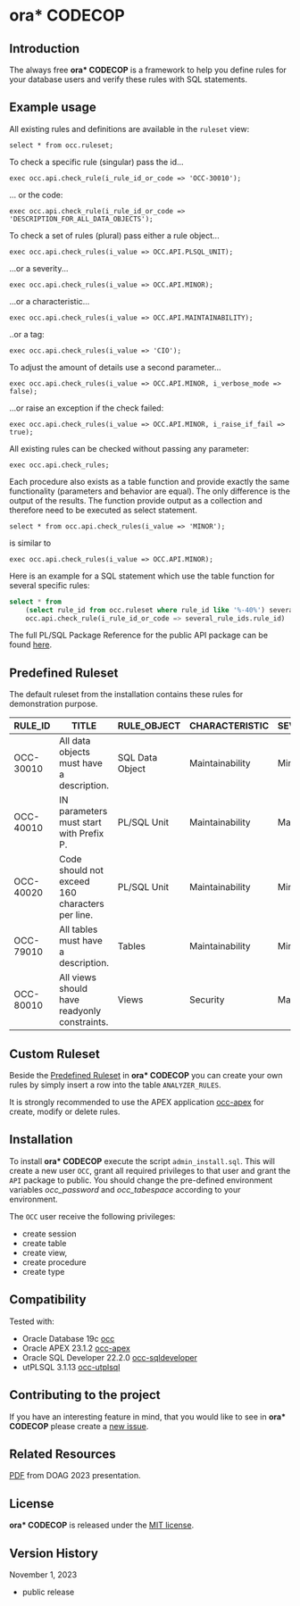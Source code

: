 # ora* CODECOP

## Introduction

The always free __ora* CODECOP__ is a framework to help you define rules for your database users and verify these rules with SQL statements.

## Example usage

All existing rules and definitions are available in the `ruleset` view:

`select * from occ.ruleset;`

To check a specific rule (singular) pass the id...

`exec occ.api.check_rule(i_rule_id_or_code => 'OCC-30010');`

... or the code:

`exec occ.api.check_rule(i_rule_id_or_code => 'DESCRIPTION_FOR_ALL_DATA_OBJECTS');`

To check a set of rules (plural) pass either a rule object...

`exec occ.api.check_rules(i_value => OCC.API.PLSQL_UNIT);`

...or a severity...

`exec occ.api.check_rules(i_value => OCC.API.MINOR);`

...or a characteristic...

`exec occ.api.check_rules(i_value => OCC.API.MAINTAINABILITY);`

..or a tag:

`exec occ.api.check_rules(i_value => 'CIO');`

To adjust the amount of details use a second parameter...

`exec occ.api.check_rules(i_value => OCC.API.MINOR, i_verbose_mode => false);`

...or raise an exception if the check failed:

`exec occ.api.check_rules(i_value => OCC.API.MINOR, i_raise_if_fail => true);`

All existing rules can be checked without passing any  parameter:

`exec occ.api.check_rules;`

Each procedure also exists as a table function and provide exactly the same functionality (parameters and behavior are equal). The only difference is the output of the results. The function provide output as a collection and therefore need to be executed as select statement.

`select * from occ.api.check_rules(i_value => 'MINOR');`

is similar to

`exec occ.api.check_rules(i_value => OCC.API.MINOR);`

Here is an example for a SQL statement which use the table function for several specific rules:

``````sql
select * from 
	(select rule_id from occ.ruleset where rule_id like '%-40%') several_rule_ids,
    occ.api.check_rule(i_rule_id_or_code => several_rule_ids.rule_id)
``````

The full PL/SQL Package Reference for the public API package can be found [here](doc/api.adoc).

## Predefined Ruleset

The default ruleset from the installation contains these rules for demonstration purpose.

| RULE_ID   | TITLE                                           | RULE_OBJECT     | CHARACTERISTIC  | SEVERITY | TAGS     |
| --------- | ----------------------------------------------- | --------------- | --------------- | -------- | -------- |
| OCC-30010 | All data objects must have a description.       | SQL Data Object | Maintainability | Minor    | cio      |
| OCC-40010 | IN parameters must start with Prefix P.         | PL/SQL Unit     | Maintainability | Major    |          |
| OCC-40020 | Code should not exceed 160 characters per line. | PL/SQL Unit     | Maintainability | Minor    |          |
| OCC-79010 | All tables must have a description.             | Tables          | Maintainability | Minor    |          |
| OCC-80010 | All views should have readyonly constraints.    | Views           | Security        | Major    | cio,demo |

## Custom Ruleset

Beside the [Predefined Ruleset](#predefined-ruleset) in __ora* CODECOP__ you can create your own rules by simply insert a row into the table `ANALYZER_RULES`.

It is strongly recommended to use the APEX application [occ-apex](https://github.com/yerba1704/occ-apex) for create, modify or delete rules.

## Installation

To install __ora* CODECOP__ execute the script `admin_install.sql`. This will create a new user `OCC`, grant all required privileges to that user and grant the `API` package to public. You should change the pre-defined environment variables _occ_password_ and _occ_tabespace_ according to your environment.

The `OCC` user receive the following privileges:

- create session
- create table
- create view,
- create procedure
- create type

## Compatibility

Tested with:

- Oracle Database 19c [occ](https://github.com/yerba1704/occ)
- Oracle APEX 23.1.2 [occ-apex](https://github.com/yerba1704/occ-apex)
- Oracle SQL Developer 22.2.0 [occ-sqldeveloper](https://github.com/yerba1704/occ-sqldeveloper)
- utPLSQL 3.1.13 [occ-utplsql](https://github.com/yerba1704/occ-utplsql)

## Contributing to the project

If you have an interesting feature in mind, that you would like to see in __ora* CODECOP__ please create a [new issue](https://github.com/yerba1704/occ/issues).

## Related Resources

[PDF](doc/doag_2023_-_bessere_codequalitaet_mit_ora_codecop.pdf) from DOAG 2023 presentation.

## License

__ora* CODECOP__ is released under the [MIT license](LICENSE).

## Version History

November 1, 2023

- public release
